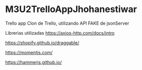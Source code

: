 # M3U2TrelloAppJhohanestiwar
Trello app
Clon de Trello, utilizando API FAKE de jsonServer 

Librerias utilizadas
https://axios-http.com/docs/intro

https://shopify.github.io/draggable/

https://momentjs.com/

https://hammerjs.github.io/
